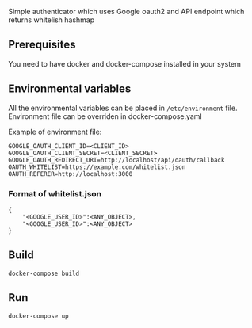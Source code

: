 Simple authenticator which uses Google oauth2 and API endpoint which returns whitelish hashmap

## Prerequisites

You need to have docker and docker-compose installed in your system

## Environmental variables

All the environmental variables can be placed in `/etc/environment` file.
Environment file can be overriden in docker-compose.yaml

Example of environment file:

```
GOOGLE_OAUTH_CLIENT_ID=<CLIENT_ID>
GOOGLE_OAUTH_CLIENT_SECRET=<CLIENT_SECRET>
GOOGLE_OAUTH_REDIRECT_URI=http://localhost/api/oauth/callback
OAUTH_WHITELIST=https://example.com/whitelist.json
OAUTH_REFERER=http://localhost:3000
```

### Format of whitelist.json

```
{
	"<GOOGLE_USER_ID>":<ANY_OBJECT>,
	"<GOOGLE_USER_ID>":<ANY_OBJECT>
}
```

## Build

```
docker-compose build
```

## Run

```
docker-compose up
```
